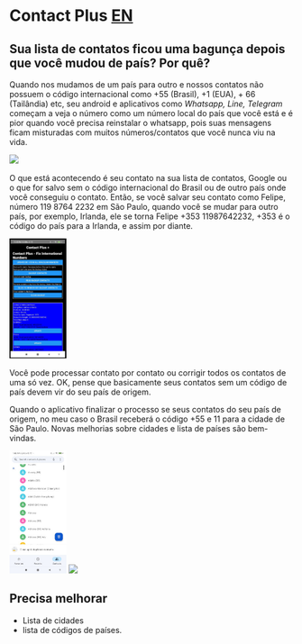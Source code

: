 # Contact Plus [EN](README.en.md)

## Sua lista de contatos ficou uma bagunça depois que você mudou de país? Por quê?

Quando nos mudamos de um país para outro e nossos contatos não possuem o código internacional como +55 (Brasil), +1 (EUA), + 66 (Tailândia) etc, seu android e aplicativos como _Whatsapp, Line, Telegram_ começam a veja o número como um número local do país que você está e é pior quando você precisa reinstalar o whatsapp, pois suas mensagens ficam misturadas com muitos números/contatos que você nunca viu na vida.

<img src="readmefiles/contactswhatsapp.jpg" style="width: 20%" >

O que está acontecendo é seu contato na sua lista de contatos, Google ou o que for salvo sem o código internacional do Brasil ou de outro país onde você conseguiu o contato. Então, se você salvar seu contato como Felipe, número 119 8764 2232 em São Paulo, quando você se mudar para outro país, por exemplo, Irlanda, ele se torna Felipe +353 11987642232, +353 é o código do país para a Irlanda, e assim por diante.

<img src="readmefiles/contactplus.jpg" style="width: 20%" >

Você pode processar contato por contato ou corrigir todos os contatos de uma só vez. OK, pense que basicamente seus contatos sem um código de país devem vir do seu país de origem.

Quando o aplicativo finalizar o processo se seus contatos do seu país de origem, no meu caso o Brasil receberá o código +55 e 11 para a cidade de São Paulo. Novas melhorias sobre cidades e lista de países são bem-vindas.

<img src="readmefiles/contactplusfixed.jpg" style="width: 20%" >
<img src="readmefiles/contactpluswhatsapp.jpg" style="width: 20%" >

## Precisa melhorar
* Lista de cidades
* lista de códigos de países.
 

